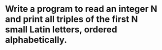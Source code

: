 # Write a program to read an integer N and print all triples of the first N small Latin letters, ordered alphabetically.